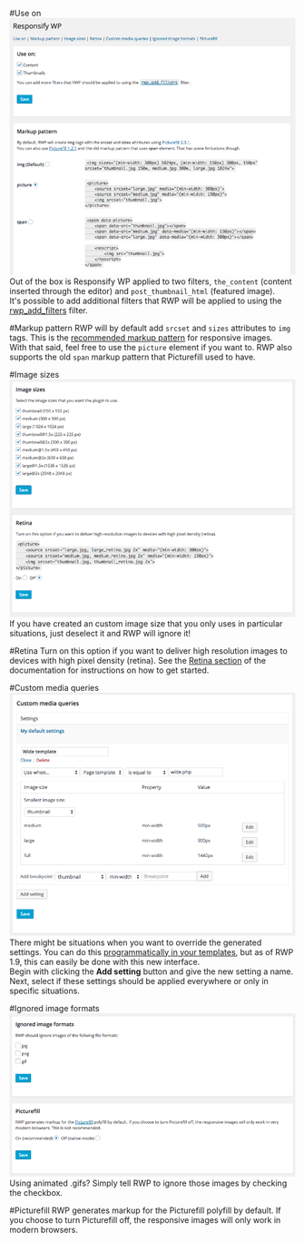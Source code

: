 #Use on
![Use on](images/screenshot-1.png)  
Out of the box is Responsify WP applied to two filters, ``the_content`` (content inserted through the editor) and ``post_thumbnail_html`` (featured image).  
It's possible to add additional filters that RWP will be applied to using the [rwp_add_filters](/filters#add-filters) filter.

#Markup pattern
RWP will by default add ``srcset`` and ``sizes`` attributes to ``img`` tags. This is the [recommended markup pattern](http://blog.cloudfour.com/dont-use-picture-most-of-the-time/) for responsive images.  
With that said, feel free to use the ``picture`` element if you want to. RWP also supports the old ``span`` markup pattern that Picturefill used to have.

#Image sizes
![Image sizes and retina](images/screenshot-2.png)  
If you have created an custom image size that you only uses in particular situations, just deselect it and RWP will ignore it!

#Retina
Turn on this option if you want to deliver high resolution images to devices with high pixel density (retina). See the [Retina section](/retina) of the documentation for instructions on how to get started.

#Custom media queries
![Custom media queries](images/screenshot-3.png) 
There might be situations when you want to override the generated settings. You can do this [programmatically in your templates](/settings#media-queries), but as of RWP 1.9, this can easily be done with this new interface.  
Begin with clicking the **Add setting** button and give the new setting a name.  
Next, select if these settings should be applied everywhere or only in specific situations. 

#Ignored image formats
![Use on](images/screenshot-4.png)  
Using animated .gifs? Simply tell RWP to ignore those images by checking the checkbox.

#Picturefill
RWP generates markup for the Picturefill polyfill by default. If you choose to turn Picturefill off, the responsive images will only work in modern browsers.